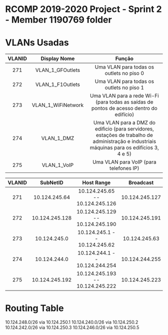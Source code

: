RCOMP 2019-2020 Project - Sprint 2 - Member 1190769 folder
===========================================

# VLANs Usadas #

| VLANID | Display Nome | Função |
|:----------:|:----------:|:----------:|
|271|VLAN_1_GFOutlets|Uma VLAN para todas os outlets no piso 0|
|272|VLAN_1_F1Outlets|Uma VLAN para todas os outlets no piso 1|
|273|VLAN_1_WiFiNetwork|Uma VLAN para a rede Wi-Fi (para todas as saídas de pontos de acesso dentro do edifício)|
|274|VLAN_1_DMZ|Uma VLAN para a DMZ do edificio (para servidores, estações de trabalho de administração e industriais máquinas para os edifícios 3, 4 e 5)|
|275|VLAN_1_VoIP|Uma VLAN para VoIP (para telefones IP)|


| VLANID | SubNetID | Host Range | Broadcast|
|:----------:|:----------:|:----------:|:----------:|
|271|10.124.245.64|10.124.245.65 -- 10.124.245.126|10.124.245.127|
|272|10.124.245.128|10.124.245.129 -- 10.124.245.190|10.124.245.191|
|273|10.124.245.0|10.124.245.1 -- 10.124.245.62|10.124.245.63|
|274|10.124.244.0|10.124.244.1 -- 10.124.244.254|10.124.244.255|
|275|10.124.245.192|10.124.245.193 -- 10.124.245.222|10.124.245.223|


# Routing Table #

10.124.248.0/26 via 10.124.250.1
10.124.240.0/26 via 10.124.250.2
10.124.242.0/26 via 10.124.250.3
10.124.246.0/26 via 10.124.250.5
